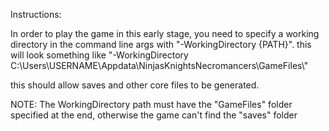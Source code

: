 Instructions:

In order to play the game in this early stage, you need to specify a working directory in the command line args with "-WorkingDirectory {PATH}".
this will look something like "-WorkingDirectory C:\Users\USERNAME\Appdata\NinjasKnightsNecromancers\GameFiles\\"

this should allow saves and other core files to be generated.

NOTE: The WorkingDirectory path must have the "GameFiles" folder specified at the end, otherwise the game can't find the "saves" folder
